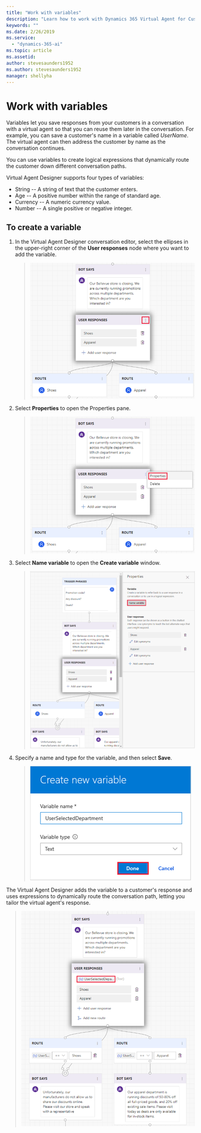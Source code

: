 ```yaml
---
title: "Work with variables"
description: "Learn how to work with Dynamics 365 Virtual Agent for Customer Service variables."
keywords: ""
ms.date: 2/26/2019
ms.service:
  - "dynamics-365-ai"
ms.topic: article
ms.assetid: 
author: stevesaunders1952
ms.author: stevesaunders1952
manager: shellyha
---
```


# Work with variables

Variables let you save responses from your customers in a conversation with a virtual agent so that you can reuse them later in the conversation. For example, you can save a customer's name in a variable called *UserName*. The virtual agent can then address the customer by name as the conversation continues.

You can use variables to create logical expressions that dynamically route the customer down different conversation paths.

Virtual Agent Designer supports four types of variables:

* String -- A string of text that the customer enters.
* Age -- A positive number within the range of standard age.
* Currency -- A numeric currency value.
* Number -- A single positive or negative integer.

## To create a variable

1. In the Virtual Agent Designer conversation editor, select the ellipses in the upper-right corner of the **User responses** node where you want to add the variable.

   > ![Select ellipses](media/create-variable.png)

2. Select **Properties** to open the Properties pane.

   > ![Open properties pane](media/variable-properties.png)

3. Select **Name variable** to open the **Create variable** window.

   > ![Create variable](media/name-variable.png)

4. Specify a name and type for the variable, and then select **Save**.

   > ![Save variable](media/save-variable.png)

The Virtual Agent Designer adds the variable to a customer's response and uses expressions to dynamically route the conversation path, letting you tailor the virtual agent's response.

   > ![Save variable](media/use-variable.png)
